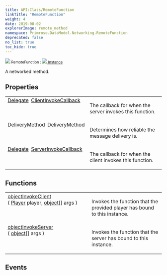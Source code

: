 ```yaml
---
title: API:Class/RemoteFunction
linkTitle: "RemoteFunction"
weight: 4
date: 2019-08-02
explorerImage: remote_method
namespace: Primrose.DataModel.Networking.RemoteFunction
deprecated: false
no_list: true
toc_hide: true
---
```

<small class="inheritance">
<span class="" href="/docs/api-reference/Class/RemoteFunction"><img src="/icons/silk/remote_method.png"/>&nbsp;RemoteFunction</span>&nbsp;:&nbsp;<a class="" href="/docs/api-reference/Class/Instance"><img src="/icons/silk/default.png"/>&nbsp;Instance</a></small>
<p class="summary">

A networked method.

</p>
 
## Properties
 
<table class="studiohide">
<tbody>
<tr class="function-row ">
<td style="vertical-align:top;white-space:normal;">
<div>
<a class="type" href="/docs/api-reference/System/Delegate">Delegate</a><span class="method-body" style="text-indent: -2em; padding-left: 0.5em"><a class="name" href="ClientInvokeCallback">ClientInvokeCallback</a></span></td>
<td style="vertical-align:top;white-space:normal;">
<p>
The callback for when the server invokes this function.
</p></td>
</tr>

<tr class="function-row ">
<td style="vertical-align:top;white-space:normal;">
<div>
<a class="type" href="/docs/api-reference/Enum/DeliveryMethod">DeliveryMethod</a><span class="method-body" style="text-indent: -2em; padding-left: 0.5em"><a class="name" href="DeliveryMethod">DeliveryMethod</a></span></td>
<td style="vertical-align:top;white-space:normal;">
<p>
Determines how reliable the message delivery is.
</p></td>
</tr>

<tr class="function-row ">
<td style="vertical-align:top;white-space:normal;">
<div>
<a class="type" href="/docs/api-reference/System/Delegate">Delegate</a><span class="method-body" style="text-indent: -2em; padding-left: 0.5em"><a class="name" href="ServerInvokeCallback">ServerInvokeCallback</a></span></td>
<td style="vertical-align:top;white-space:normal;">
<p>
The callback for when the client invokes this function.
</p></td>
</tr>

</tbody>
</table>
 
## Functions
 
<table class="studiohide">
<tbody>
<tr class="function-row ">
<td style="vertical-align:top;white-space:normal;">
<div>
<a class="type" href="/docs/api-reference/System/object">object</a><span class="method-body" style="text-indent: -2em;"><a class="method-name  " href="InvokeClient">InvokeClient</a></span><span style="display: inline-block">( <span class="param" style="white-space: nowrap"><a class="type" href="/docs/api-reference/Class/Player">Player</a> player, <span><a class="type" href="/docs/api-reference/System/object">object</a>[]</span> args</span> )</span></span></div></td>
<td style="vertical-align:top;white-space:normal;">
<p>
Invokes the function that the provided player has bound to this instance.
</p></td>
</tr>

<tr class="function-row ">
<td style="vertical-align:top;white-space:normal;">
<div>
<a class="type" href="/docs/api-reference/System/object">object</a><span class="method-body" style="text-indent: -2em;"><a class="method-name  " href="InvokeServer">InvokeServer</a></span><span style="display: inline-block">( <span class="param" style="white-space: nowrap"><span><a class="type" href="/docs/api-reference/System/object">object</a>[]</span> args</span> )</span></span></div></td>
<td style="vertical-align:top;white-space:normal;">
<p>
Invokes the function that the server has bound to this instance.
</p></td>
</tr>

</tbody>
</table>
 
## Events
 
<table class="studiohide">
<tbody>
</tbody>
</table>
<b>
</b>
<div class="inheritors">
<ul class="root">
</ul>
</div>
